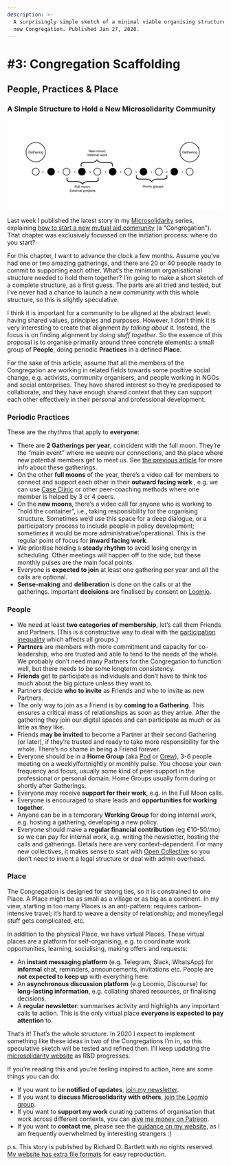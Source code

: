 ```yaml
---
description: >-
  A surprisingly simple sketch of a minimal viable organising structure for a
  new Congregation. Published Jan 27, 2020.
---
```


# \#3: Congregation Scaffolding

## People, Practices & Place

### A Simple Structure to Hold a New Microsolidarity Community

![Scaffolding for a new congregation](../.gitbook/assets/congregation-scaffolding.png)

Last week I published the latest story in my [Microsolidarity](http://microsolidarity.cc) series, explaining [how to start a new mutual aid community](https://medium.com/enspiral-tales/how-to-weave-social-fabric-9385a841559f) \(a “Congregation”\). That chapter was exclusively focussed on the initiation process: where do you start?

For this chapter, I want to advance the clock a few months. Assume you’ve had one or two amazing gatherings, and there are 20 or 40 people ready to commit to supporting each other. What’s the minimum organisational structure needed to hold them together? I’m going to make a short sketch of a complete structure, as a first guess. The parts are all tried and tested, but I’ve never had a chance to launch a new community with this whole structure, so this is slightly speculative.

I think it is important for a community to be aligned at the abstract level: having shared values, principles and purposes. However, I don’t think it is very interesting to create that alignment _by talking about it_. Instead, the focus is on finding alignment by _doing stuff together_. So the essence of this proposal is to organise primarily around three concrete elements: a small group of **People**, doing periodic **Practices** in a defined **Place**.

For the sake of this article, assume that all the members of the Congregation are working in related fields towards some positive social change, e.g. activists, community organisers, and people working in NGOs and social enterprises. They have shared interest so they’re predisposed to collaborate, and they have enough shared context that they can support each other effectively in their personal and professional development.

### Periodic Practices

These are the rhythms that apply to **everyone**:

* There are **2 Gatherings per year**, coincident with the full moon. They’re the “main event” where we weave our connections, and the place where new potential members get to meet us. See [the previous article](https://medium.com/enspiral-tales/how-to-weave-social-fabric-9385a841559f) for more info about these gatherings.
* On the other **full moons** of the year, there’s a video call for members to connect and support each other in their **outward facing work** , e.g. we can use [Case Clinic](https://www.presencing.org/resource/tools/case-clinic-desc) or other peer-coaching methods where one member is helped by 3 or 4 peers.
* On the **new moons**, there’s a video call for anyone who is working to “hold the container”, i.e., taking responsibility for the organising structure. Sometimes we’d use this space for a deep dialogue, or a participatory process to include people in policy development; sometimes it would be more administrative/operational. This is the regular point of focus for **inward facing work**.
* We prioritise holding a **steady rhythm** to avoid losing energy in scheduling. Other meetings will happen off to the side, but these monthly pulses are the main focal points.
* Everyone is **expected to join** at least one gathering per year and all the calls are optional.
* **Sense-making** and **deliberation** is done on the calls or at the gatherings. Important **decisions** are finalised by consent on [Loomio](http://loomio.org).

### People

* We need at least **two categories of membership**, let’s call them Friends and Partners. \(This is a constructive way to deal with the [participation inequality](https://www.nngroup.com/articles/participation-inequality/) which affects all groups.\)
* **Partners** are members with more commitment and capacity for co-leadership, who are trusted and able to tend to the needs of the whole. We probably don’t need many Partners for the Congregation to function well, but there needs to be some longterm consistency.
* **Friends** get to participate as individuals and don’t have to think too much about the big picture unless they want to.
* Partners decide **who to invite** as Friends and who to invite as new Partners.
* The only way to join as a Friend is by **coming to a Gathering**. This ensures a critical mass of relationships as soon as they arrive. After the gathering they join our digital spaces and can participate as much or as little as they like.
* Friends **may be invited** to become a Partner at their second Gathering \(or later\), if they’re trusted and ready to take more responsibility for the whole. There’s no shame in being a Friend forever.
* Everyone should be in a **Home Group** \(aka [Pod](http://handbook.enspiral.com/guides/pods.html) or [Crew](https://www.microsolidarity.cc/crewing)\), 3-6 people meeting on a weekly/fortnightly or monthly pulse. You choose your own frequency and focus, usually some kind of peer-support in the professional or personal domain. Home Groups usually form during or shortly after Gatherings.
* Everyone may receive **support for their work**, e.g. in the Full Moon calls.
* Everyone is encouraged to share leads and **opportunities for working together**.
* Anyone can be in a temporary **Working Group** for doing internal work, e.g. hosting a gathering, developing a new policy.
* Everyone should make a **regular financial contribution** \(eg €10-50/mo\) so we can pay for internal work, e.g. writing the newsletter, hosting the calls and gatherings. Details here are very context-dependent. For many new collectives, it makes sense to start with [Open Collective](https://opencollective.com/) so you don’t need to invent a legal structure or deal with admin overhead.

### Place

The Congregation is designed for strong ties, so it is constrained to one Place. A Place might be as small as a village or as big as a continent. In my view, starting in too many Places is an anti-pattern: requires carbon-intensive travel; it’s hard to weave a density of relationship; and money/legal stuff gets complicated, etc.

In addition to the physical Place, we have virtual Places. These virtual places are a platform for self-organising, e.g. to coordinate work opportunities, learning, socialising, making offers and requests:

* An **instant messaging platform** \(e.g. Telegram, Slack, WhatsApp\) for **informal** chat, reminders, announcements, invitations etc. People are **not expected to keep up** with everything here.
* An **asynchronous discussion platform** \(e.g Loomio, Discourse\) for **long-lasting information**, e.g. collating shared resources, or finalising decisions.
* A **regular newsletter**: summarises activity and highlights any important calls to action. This is the only virtual place **everyone is expected to pay attention** to.

That’s it! That’s the whole structure. In 2020 I expect to implement something like these ideas in two of the Congregations I’m in, so this speculative sketch will be tested and refined then. I’ll keep updating the [microsolidarity website](http://microsolidarity.cc) as R&D progresses.

If you’re reading this and you’re feeling inspired to action, here are some things you can do:

* If you want to be **notified of updates**, [join my newsletter](https://richdecibels.substack.com/).
* If you want to **discuss Microsolidarity with others**, [join the Loomio group](https://www.loomio.org/d/xtAj8C6R/people-practices-place).
* If you want to **support my work** curating patterns of organisation that work across different contexts, you can [give me money on Patreon](https://www.patreon.com/richdecibels).
* If you want to **contact me**, please see the [guidance on my website](http://richdecibels.com/#contact), as I am frequently overwhelmed by interesting strangers :\)

p.s. This story is published by Richard D. Bartlett with no rights reserved. [My website has extra file formats](http://richdecibels.com/stories/people-practices-place) for easy reproduction.


